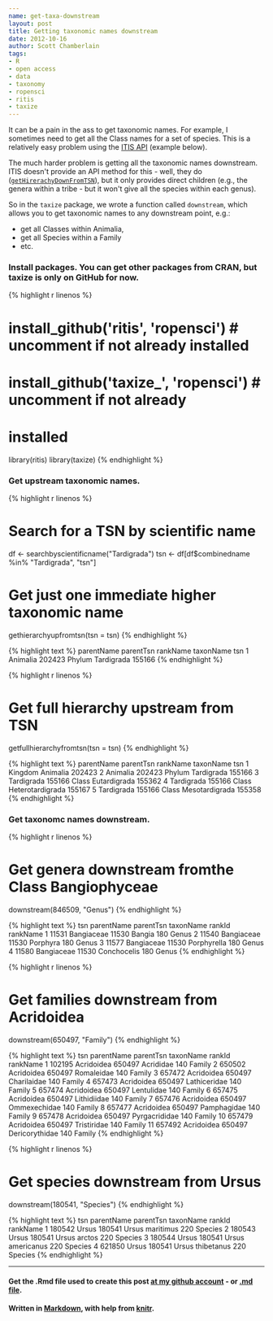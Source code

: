 ```yaml
---
name: get-taxa-downstream
layout: post
title: Getting taxonomic names downstream
date: 2012-10-16
author: Scott Chamberlain
tags: 
- R
- open access
- data
- taxonomy
- ropensci
- ritis
- taxize
---
```


It can be a pain in the ass to get taxonomic names. For example, I sometimes need to get all the Class names for a set of species.  This is a relatively easy problem using the [ITIS API](http://www.itis.gov/ws_description.html) (example below).  

The much harder problem is getting all the taxonomic names downstream. ITIS doesn't provide an API method for this - well, they do ([`getHirerachyDownFromTSN`](http://www.itis.gov/ws_hierApiDescription.html#getHierarchyDn)), but it only provides direct children (e.g., the genera within a tribe - but it won't give all the species within each genus).  

So in the `taxize` package, we wrote a function called `downstream`, which allows you to get taxonomic names to any downstream point, e.g.:

+ get all Classes within Animalia,
+ get all Species within a Family
+ etc.

### Install packages.  You can get other packages from CRAN, but taxize is only on GitHub for now. 

{% highlight r linenos %}
# install_github('ritis', 'ropensci') # uncomment if not already installed
# install_github('taxize_', 'ropensci') # uncomment if not already
# installed
library(ritis)
library(taxize)
{% endhighlight %}


### Get upstream taxonomic names.

{% highlight r linenos %}
# Search for a TSN by scientific name
df <- searchbyscientificname("Tardigrada")
tsn <- df[df$combinedname %in% "Tardigrada", "tsn"]

# Get just one immediate higher taxonomic name
gethierarchyupfromtsn(tsn = tsn)
{% endhighlight %}



{% highlight text %}
  parentName parentTsn rankName  taxonName    tsn
1   Animalia    202423   Phylum Tardigrada 155166
{% endhighlight %}



{% highlight r linenos %}

# Get full hierarchy upstream from TSN
getfullhierarchyfromtsn(tsn = tsn)
{% endhighlight %}



{% highlight text %}
  parentName parentTsn rankName        taxonName    tsn
1                       Kingdom         Animalia 202423
2   Animalia    202423   Phylum       Tardigrada 155166
3 Tardigrada    155166    Class     Eutardigrada 155362
4 Tardigrada    155166    Class Heterotardigrada 155167
5 Tardigrada    155166    Class   Mesotardigrada 155358
{% endhighlight %}


### Get taxonomc names downstream.

{% highlight r linenos %}
# Get genera downstream fromthe Class Bangiophyceae
downstream(846509, "Genus")
{% endhighlight %}



{% highlight text %}
    tsn parentName parentTsn   taxonName rankId rankName
1 11531 Bangiaceae     11530      Bangia    180    Genus
2 11540 Bangiaceae     11530    Porphyra    180    Genus
3 11577 Bangiaceae     11530 Porphyrella    180    Genus
4 11580 Bangiaceae     11530 Conchocelis    180    Genus
{% endhighlight %}



{% highlight r linenos %}

# Get families downstream from Acridoidea
downstream(650497, "Family")
{% endhighlight %}



{% highlight text %}
      tsn parentName parentTsn      taxonName rankId rankName
1  102195 Acridoidea    650497      Acrididae    140   Family
2  650502 Acridoidea    650497     Romaleidae    140   Family
3  657472 Acridoidea    650497    Charilaidae    140   Family
4  657473 Acridoidea    650497   Lathiceridae    140   Family
5  657474 Acridoidea    650497     Lentulidae    140   Family
6  657475 Acridoidea    650497    Lithidiidae    140   Family
7  657476 Acridoidea    650497   Ommexechidae    140   Family
8  657477 Acridoidea    650497    Pamphagidae    140   Family
9  657478 Acridoidea    650497  Pyrgacrididae    140   Family
10 657479 Acridoidea    650497    Tristiridae    140   Family
11 657492 Acridoidea    650497 Dericorythidae    140   Family
{% endhighlight %}



{% highlight r linenos %}

# Get species downstream from Ursus
downstream(180541, "Species")
{% endhighlight %}



{% highlight text %}
     tsn parentName parentTsn        taxonName rankId rankName
1 180542      Ursus    180541  Ursus maritimus    220  Species
2 180543      Ursus    180541     Ursus arctos    220  Species
3 180544      Ursus    180541 Ursus americanus    220  Species
4 621850      Ursus    180541 Ursus thibetanus    220  Species
{% endhighlight %}


*********
#### Get the .Rmd file used to create this post [at my github account](https://github.com/SChamberlain/schamberlain.github.com/tree/master/_drafts/2012-10-16-get-taxa-downstream.Rmd) - or [.md file](https://github.com/SChamberlain/schamberlain.github.com/tree/master/_posts/2012-10-16-get-taxa-downstream.md).

#### Written in [Markdown](http://daringfireball.net/projects/markdown/), with help from [knitr](http://yihui.name/knitr/).